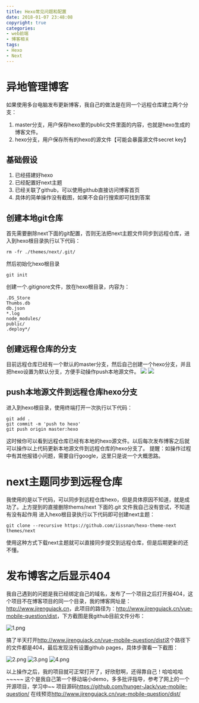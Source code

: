 ```yaml
---
title: Hexo常见问题和配置
date: 2018-01-07 23:48:08
copyright: true
categories:
- web前端
- 博客相关
tags:
- Hexo
- Next
---
```


# 异地管理博客

如果使用多台电脑发布更新博客，我自己的做法是在同一个远程仓库建立两个分支：
1. master分支，用户保存hexo里的public文件里面的内容，也就是hexo生成的博客文件。
2. hexo分支，用户保存所有的hexo的源文件【可能会暴露源文件secret key】

<!-- more -->
## 基础假设
1. 已经搭建好hexo
2. 已经配置好next主题
3. 已经关联了github，可以使用github直接访问博客首页
4. 具体的简单操作没有截图，如果不会自行搜索即可找到答案



## 创建本地git仓库
首先需要删除next下面的git配置，否则无法把next主题文件同步到远程仓库，进入到hexo根目录执行以下代码：
~~~
rm -fr ./themes/next/.git/
~~~
然后初始化hexo根目录
~~~
git init
~~~
创建一个.gitignore文件，放在hexo根目录，内容为：
~~~
.DS_Store
Thumbs.db
db.json
*.log
node_modules/
public/
.deploy*/
~~~



## 创建远程仓库的分支
目前远程仓库已经有一个默认的master分支，然后自己创建一个hexo分支，并且把hexo设置为默认分支，方便手动操作push本地源文件。
![](https://i.loli.net/2018/01/09/5a53a76ea4c8a.png)
![](https://i.loli.net/2018/01/09/5a53a8565d7f8.png)

## push本地源文件到远程仓库hexo分支
进入到hexo根目录，使用终端打开一次执行以下代码：
~~~
git add .
git commit -m 'push to hexo'
git push origin master:hexo
~~~
这时候你可以看到远程仓库已经有本地的hexo源文件。以后每次发布博客之后就可以操作以上代码更新本地源文件到远程仓库的hexo分支了。
提醒：如操作过程中有其他报错小问题，需要自行google，这里只是说一个大概思路。

# next主题同步到远程仓库
我使用的是以下代码，可以同步到远程仓库hexo，但是具体原因不知道，就是成功了。上方提到的直接删除thems/next 下面的.git 文件我自己没有尝试，不知道有没有起作用
进入hexo根目录执行以下代码即可创建next主题：
~~~
git clone --recursive https://github.com/iissnan/hexo-theme-next themes/next
~~~
使用这种方式下载next主题就可以直接同步提交到远程仓库，但是后期更新的还不懂。

# 发布博客之后显示404
我自己遇到的问题是我已经绑定自己的域名，发布了一个项目之后打开报404，这个项目不在博客项目的同一个目录，我的博客网址是：<http://www.jirengujack.cn>，此项目的路径为：<http://www.jirengujack.cn/vue-mobile-question/dist>，下方截图是我github目前文件分布：

![1.png](https://i.loli.net/2018/01/21/5a6377612f163.png)

搞了半天打开<http://www.jirengujack.cn/vue-mobile-question/dist>这个路径下的文件都是404，最后发现没有设置github pages，具体步骤看一下截图：

![2.png](https://i.loli.net/2018/01/21/5a63786287920.png)
![3.png](https://i.loli.net/2018/01/21/5a637862931a5.png)
![4.png](https://i.loli.net/2018/01/21/5a6378988403d.png)

以上操作之后，我的项目就可正常打开了，好欣慰啊，还得靠自己！哈哈哈哈~~~~~
这个是我自己第一个移动端小demo，多多批评指导，参考了网上的一个开源项目，学习中~~
项目源码<https://github.com/hunger-Jack/vue-mobile-question/>
在线预览<http://www.jirengujack.cn/vue-mobile-question/dist/>


